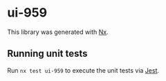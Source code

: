 # ui-959

This library was generated with [Nx](https://nx.dev).

## Running unit tests

Run `nx test ui-959` to execute the unit tests via [Jest](https://jestjs.io).
